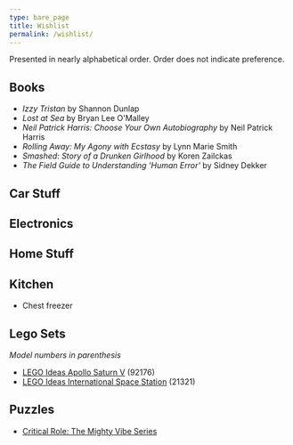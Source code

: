 ```yaml
---
type: bare_page
title: Wishlist
permalink: /wishlist/
---
```


Presented in nearly alphabetical order. Order does not indicate preference. 

## Books
* *Izzy Tristan* by Shannon Dunlap
* *Lost at Sea* by Bryan Lee O'Malley
* *Neil Patrick Harris: Choose Your Own Autobiography* by Neil Patrick
Harris
* *Rolling Away: My Agony with Ecstasy* by Lynn Marie Smith
* *Smashed: Story of a Drunken Girlhood* by Koren Zailckas
* *The Field Guide to Understanding 'Human Error'* by Sidney Dekker

## Car Stuff

## Electronics

## Home Stuff

## Kitchen
* Chest freezer

## Lego Sets
*Model numbers in parenthesis*
* [LEGO Ideas Apollo Saturn V](https://www.amazon.com/dp/B071G3QMS2) (92176)
* [LEGO Ideas International Space
  Station](https://www.amazon.com/dp/B083JWZNW7) (21321)

## Puzzles
* [Critical Role: The Mighty Vibe Series](https://shop.critrole.com/products/critical-role-the-mighty-vibe-series-caduceus1000-piece-jigsaw-puzzle)
